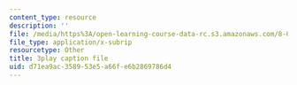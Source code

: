 ```yaml
---
content_type: resource
description: ''
file: /media/https%3A/open-learning-course-data-rc.s3.amazonaws.com/8-06-quantum-physics-iii-spring-2018/d71ea9ac358953e5a66fe6b2869786d4_aY8iTiAfRzs.vtt
file_type: application/x-subrip
resourcetype: Other
title: 3play caption file
uid: d71ea9ac-3589-53e5-a66f-e6b2869786d4
---
```


